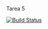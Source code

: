 Tarea 5

[![Build Status](https://travis-ci.org/diegohdzrjk/Prueba_travis.svg?branch=master)](https://travis-ci.org/diegohdzrjk/Prueba_travis)

